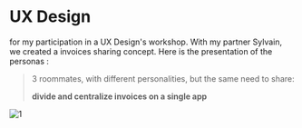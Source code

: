 # UX Design

for my participation in a UX Design's workshop.
With my partner Sylvain, we created a invoices sharing concept.
Here is the presentation of the personas :

>3 roommates, with different personalities, but the same need to share:
> 
>**divide and centralize invoices on a single app**  


![1](https://user-images.githubusercontent.com/89387448/153580423-01a49a43-ea14-4afb-b0b1-c2229f1c1f99.png)
